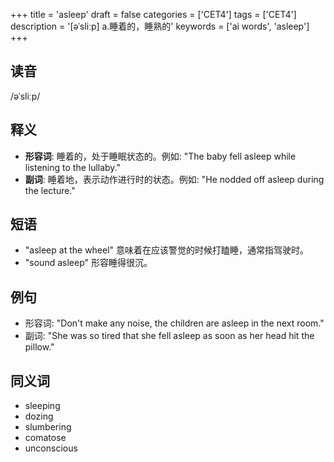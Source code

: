 +++
title = 'asleep'
draft = false
categories = ['CET4']
tags = ['CET4']
description = '[əˈsliːp] a.睡着的，睡熟的'
keywords = ['ai words', 'asleep']
+++

## 读音
/əˈsliːp/

## 释义
- **形容词**: 睡着的，处于睡眠状态的。例如: "The baby fell asleep while listening to the lullaby."
- **副词**: 睡着地，表示动作进行时的状态。例如: "He nodded off asleep during the lecture."

## 短语
- "asleep at the wheel" 意味着在应该警觉的时候打瞌睡，通常指驾驶时。
- "sound asleep" 形容睡得很沉。

## 例句
- 形容词: "Don't make any noise, the children are asleep in the next room."
- 副词: "She was so tired that she fell asleep as soon as her head hit the pillow."

## 同义词
- sleeping
- dozing
- slumbering
- comatose
- unconscious
